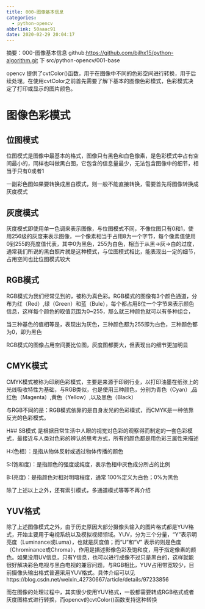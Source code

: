 ```yaml
---
title: 000-图像基本信息
categories:
  - python-opencv
abbrlink: 50aaac91
date: 2020-02-29 20:04:17
---
```


摘要：000-图像基本信息
github:https://github.com/bjlhx15/python-algorithm.git 下 src/python-opencv/001-base
<!-- more -->

opencv 提供了cvtColor()函数，用于在图像中不同的色彩空间进行转换，用于后续处理。在使用cvtColor之前首先需要了解下基本的图像色彩模式，色彩模式决定了打印或显示的图片颜色。

# 图像色彩模式
## 位图模式
位图模式是图像中最基本的格式，图像只有黑色和白色像素，是色彩模式中占有空间最小的，同样也叫做黑白图，它包含的信息量最少，无法包含图像中的细节，相当于只有0或者1

一副彩色图如果要转换成黑白模式，则一般不能直接转换，需要首先将图像转换成灰度模式

## 灰度模式
灰度模式即使用单一色调来表示图像，与位图模式不同，不像位图只有0和1，使用256级的灰度来表示图像，一个像素相当于占用8为一个字节，每个像素值使用0到255的亮度值代表，其中0为黑色，255为白色，相当于从黑->灰->白的过度，通常我们所说的黑白照片就是这种模式，与位图模式相比，能表现出一定的细节，占用空间也比位图模式较大

## RGB模式
RGB模式为我们经常见到的，被称为真色彩。RGB模式的图像有3个颜色通道，分布为红（Red）,绿（Green）和蓝（Bule），每个都占用8位一个字节来表示颜色信息，这样每个颜色的取值范围为0~255，那么就三种颜色就可以有多种组合，

当三种基色的值相等是，表现出为灰色，三种颜色都为255即为白色，三种颜色都为0，即为黑色



RGB模式的图像占用空间要比位图，灰度图都要大，但表现出的细节更加明显

## CMYK模式
CMYK模式被称为印刷色彩模式，主要是来源于印刷行业，以打印油墨在纸张上的光线吸收特性为基础，与RGB类似，也是使用三种颜色，分别为青色（Cyan）,品红色（Magenta）,黄色（Yellow）,以及黑色（Black） 

与RGB不同的是：RGB模式依靠的是自身发光的色彩模式，而CMYK是一种依靠反光的色彩模式。



H## SB模式
是根据日常生活中人眼的视觉对色彩的观察得而制定的一套色彩模式，最接近与人类对色彩的辨认的思考方式，所有的颜色都是用色彩三属性来描述

H:(色相）：是指从物体反射或透过物体传播的颜色

S:(饱和度)：是指颜色的强度或纯度，表示色相中灰色成分所占的比例

B:(亮度)：是指颜色对相对明暗程度，通常 100%定义为白色；0%为黑色 

除了上述以上之外，还有索引模式，多通道模式等等不再介绍

## YUV格式
除了上述图像模式之外，由于历史原因大部分摄像头输入的图片格式都是YUV格式，开始主要用于电视系统以及模拟视频领域。YUV，分为三个分量，“Y”表示明亮度（Luminance或Luma），也就是灰度值；而“U”和“V” 表示的则是色度（Chrominance或Chroma），作用是描述影像色彩及饱和度，用于指定像素的颜色。如果没用UV信息，只有Y信息，也可以进行成像不过只是黑白的，这样就能很好解决彩色电视与黑白电视的兼容问题，与RGB相比，YUV占用带宽较少，目前摄像头输出格式普遍采用YUV格式。具体介绍可以见https://blog.csdn.net/weixin_42730667/article/details/97233856

而在图像的处理过程中，其实很少使用YUV格式，一般都需要转成RGB格式或者灰度图格式进行转换，而opencv的cvtColor()函数支持这种转换
